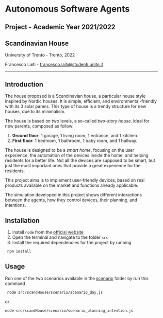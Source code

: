 # Autonomous Software Agents 

## Project - Academic Year 2021/2022
## Scandinavian House

University of Trento - Trento, 2022

Francesco Laiti - francesco.laiti@studenti.unitn.it

---
## Introduction
The house proposed is a Scandinavian house, a particular house style inspired by Nordic houses. It is simple, efficient, and environmental-friendly with its 3 solar panels. This type of house is a trendy structure for new houses, due to its minimalism.

The house is based on two levels, a so-called *two-story house*, ideal for new parents, composed as follow:

1. __Ground floor__: 1 garage, 1 living room, 1 entrance, and 1 kitchen.
2. **First floor**: 1 bedroom, 1 bathroom, 1 baby room, and 1 hallway.

The house is designed to be a *smart home*, focusing on the user experience, the automation of the devices inside the home, and helping residents for a better life. Not all the devices are supposed to be smart, but just the most important ones that provide a great experience for the residents.

This project aims is to implement user-friendly devices, based on real products available on the market and functions already applicable.

The simulation developed in this project shows different interactions between the agents, how they control devices, their planning, and intentions.

## Installation
1. Install ```node``` from the [official website](https://nodejs.org/it/)
2. Open the terminal and navigate to the folder ```src```
3. Install the required dependencies for the project by running
 ```sh
  npm install
  ```

## Usage
Run one of the two scenarios available in the [scenario](./src/scandHouse/scenario) folder by run this command
 ```sh
  node src/scandHouse/scenario/scenario_day.js
  ```
  or
  ```sh
  node src/scandHouse/scenario/scenario_planning_intention.js
  ```